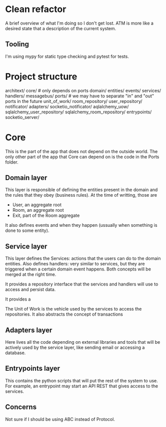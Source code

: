 # Clean refactor

A brief overview of what I'm doing so I don't get lost.
ATM is more like a desired state that a description of the current
system.


## Tooling

I'm using mypy for static type checking and pytest for tests.


# Project structure

architext/
  core/  # only depends on ports
    domain/
      entities/
      events/
    services/
    handlers/
    messagebus/
  ports/  # we may have to separate "in" and "out" ports in the future
    unit_of_work/
    room_repository/
    user_repository/
    notificator/
  adapters/
    socketio_notificator/
    aqlalchemy_uow/
    sqlalchemy_user_repository/
    sqlalchemy_room_repository/
  entrypoints/
    socketio_server/




# Core

This is the part of the app that does not depend on the outside world.
The only other part of the app that Core can depend on is the code in
the Ports folder.

## Domain layer

This layer is responsible of defining the entities present in the domain
and the rules that they obey (business rules). At the time of writting,
those are
 - User, an aggregate root
 - Room, an aggregate root
 - Exit, part of the Room aggregate

 It also defines events and when they happen (ussually when something
 is done to some entity).


## Service layer

This layer defines the Services: actions that the users can do to the 
domain entities. Also defines handlers: very similar to services, but
they are triggered when a certain domain event happens. Both concepts
will be merged at the right time. 

It provides a repository interface that the services and handlers will
use to access and persist data.

It provides a 

The Unit of Work is the vehicle used by the services to access the repositories.
It also abstracts the concept of transactions


## Adapters layer

Here lives all the code depending on external libraries and tools that will be
actively used by the service layer, like sending email or accessing a database.


## Entrypoints layer

This contains the python scripts that will put the rest of the system to use.
For example, an entrypoint may start an API REST that gives access to the
services.

## Concerns

Not sure if I should be using ABC instead of Protocol.
